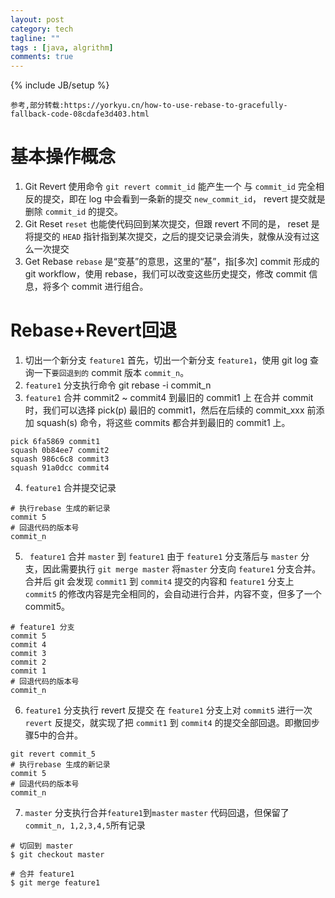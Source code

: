 ```yaml
---
layout: post
category: tech
tagline: ""
tags : [java, algrithm]
comments: true
---
```

{% include JB/setup %}

``参考,部分转载:https://yorkyu.cn/how-to-use-rebase-to-gracefully-fallback-code-08cdafe3d403.html``

# 基本操作概念
1. Git Revert
使用命令 ``git revert commit_id`` 能产生一个 与 ``commit_id`` 完全相反的提交，即在 log 中会看到一条新的提交 ``new_commit_id``， revert 提交就是删除 ``commit_id`` 的提交。
2. Git Reset
``reset`` 也能使代码回到某次提交，但跟 revert 不同的是， reset 是将提交的 ``HEAD`` 指针指到某次提交，之后的提交记录会消失，就像从没有过这么一次提交
3. Get Rebase
``rebase`` 是“变基”的意思，这里的“基”，指[多次] commit 形成的 git workflow，使用 rebase，我们可以改变这些历史提交，修改 commit 信息，将多个 commit 进行组合。


# Rebase+Revert回退
1. 切出一个新分支 ``feature1``
首先，切出一个新分支 ``feature1``，使用 git log 查询一下``要回退到的`` commit 版本 ``commit_n``。
2. ``feature1`` 分支执行命令 git rebase -i commit_n
3. ``feature1`` 合并 commit2 ~ commit4 到最旧的 commit1 上
在合并 commit 时，我们可以选择 pick(p) 最旧的 commit1，然后在后续的 commit_xxx 前添加 squash(s) 命令，将这些 commits 都合并到最旧的 commit1 上。

```
pick 6fa5869 commit1
squash 0b84ee7 commit2
squash 986c6c8 commit3
squash 91a0dcc commit4
```

4. ``feature1`` 合并提交记录
```
# 执行rebase 生成的新记录
commit 5
# 回退代码的版本号
commit_n
```

5. `` feature1`` 合并 ``master`` 到 ``feature1``
由于 ``feature1`` 分支落后与 ``master`` 分支，因此需要执行 ``git merge master`` 将``master`` 分支向 ``feature1`` 分支合并。
合并后 git 会发现 ``commit1`` 到 ``commit4`` 提交的内容和 ``feature1`` 分支上 ``commit5`` 的修改内容是完全相同的，会自动进行合并，内容不变，但多了一个 commit5。
```
# feature1 分支
commit 5
commit 4
commit 3
commit 2
commit 1
# 回退代码的版本号
commit_n
```

6. ``feature1`` 分支执行 revert 反提交
在 ```feature1``` 分支上对 ``commit5`` 进行一次 ``revert`` 反提交，就实现了把 ``commit1`` 到 ``commit4`` 的提交全部回退。即撤回步骤5中的合并。
```
git revert commit_5
# 执行rebase 生成的新记录
commit 5
# 回退代码的版本号
commit_n
```

7. ``master`` 分支执行合并``feature1``到``master``
``master`` 代码回退，但保留了``commit_n, 1,2,3,4,5``所有记录
```
# 切回到 master
$ git checkout master

# 合并 feature1
$ git merge feature1

```

